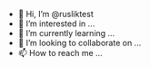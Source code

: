 - 👋 Hi, I’m @rusliktest
- 👀 I’m interested in ...
- 🌱 I’m currently learning ...
- 💞️ I’m looking to collaborate on ...
- 📫 How to reach me ...

<!---
rusliktest/rusliktest is a ✨ special ✨ repository because its `README.md` (this file) appears on your GitHub profile.
You can click the Preview link to take a look at your changes.
--->
